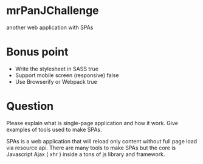 # mrPanJChallenge
another web application with SPAs

# Bonus point
 - Write the stylesheet in SASS true
 - Support mobile screen (responsive) false
 - Use Browserify or Webpack true

# Question

Please explain what is single-page application and how it work. Give examples of tools used to make SPAs.

SPAs is a web application that will reload only content without full page load via resource api.
There are many tools to make SPAs but the core is Javascript Ajax ( xhr ) inside a tons of js library and framework.

